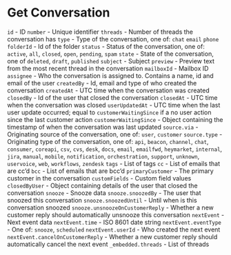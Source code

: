 <!--
  1. https://developer.helpscout.com/mailbox-api/endpoints/conversations/get/
  2. copy <section> tag to outerHTML
  3. pass through https://mixmark-io.github.io/turndown/
  -->

# Get Conversation

`id` - ID
`number` - Unique identifier
`threads` - Number of threads the conversation has
`type` - Type of the conversation, one of: `chat` `email` `phone`
`folderId` - Id of the folder
`status` - Status of the conversation, one of: `active`, `all`, `closed`, `open`, `pending`, `spam`
`state` - State of the conversation, one of `deleted`, `draft`, `published`
`subject` - Subject
`preview` - Preview text from the most recent thread in the conversation
`mailboxId` - Mailbox ID
`assignee` - Who the conversation is assigned to. Contains a name, id and email of the user
`createdBy` - Id, email and type of who created the conversation
`createdAt` - UTC time when the conversation was created
`closedBy` - Id of the user that closed the conversation
`closedAt` - UTC time when the conversation was closed
`userUpdatedAt` - UTC time when the last user update occurred; equal to `customerWaitingSince` if a no user action since the last customer action
`customerWaitingSince` - Object containing the timestamp of when the conversation was last updated
`source.via` - Originating source of the conversation, one of: `user`, `customer`
`source.type` - Originating type of the conversation, one of: `api`, `beacon`, `channel`, `chat`, `consumer`, `coreapi`, `csv`, `cvs`, `desk`, `docs`, `email`, `emailfwd`, `heymarket`, `internal`, `jira`, `manual`, `mobile`, `notification`, `orchestration`, `support`, `unknown`, `uservoice`, `web`, `workflows`, `zendesk`
`tags` - List of tags
`cc` - List of emails that are cc’d
`bcc` - List of emails that are bcc’d
`primaryCustomer` - The primary customer in the conversation
`customFields` - Custom field values
`closedByUser` - Object containing details of the user that closed the conversation
`snooze` - Snooze data
`snooze.snoozedBy` - The user that snoozed this conversation
`snooze.snoozedUntil` - Until when is this conversation snoozed
`snooze.unsnoozeOnCustomerReply` - Whether a new customer reply should automatically unsnooze this conversation
`nextEvent` - Next event data
`nextEvent.time` - ISO 8601 date string
`nextEvent.eventType` - One of: `snooze`, `scheduled`
`nextEvent.userId` - Who created the next event
`nextEvent.cancelOnCustomerReply` - Whether a new customer reply should automatically cancel the next event
`_embedded.threads` - List of threads

